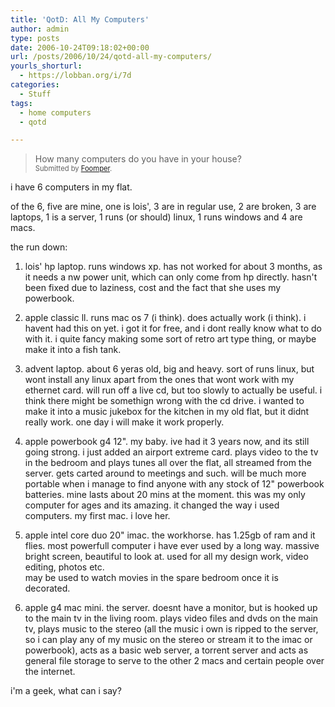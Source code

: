```yaml
---
title: 'QotD: All My Computers'
author: admin
type: posts
date: 2006-10-24T09:18:02+00:00
url: /posts/2006/10/24/qotd-all-my-computers/
yourls_shorturl:
  - https://lobban.org/i/7d
categories:
  - Stuff
tags:
  - home computers
  - qotd

---
```

> How many computers do you have in your house?&#160;   
> <span style="font-size: 0.8em">Submitted by <a class="enclosure-inline-user" href="http://foomper.vox.com/">Foomper</a>.</span>

i have 6 computers in my flat. 

of the 6, five are mine, one is lois', 3 are in regular use, 2 are broken, 3 are laptops, 1 is a server, 1 runs (or should) linux, 1 runs windows and 4 are macs.

the run down:

1. lois' hp laptop. runs windows xp. has not worked for about 3 months, as it needs a nw power unit, which can only come from hp directly. hasn't been fixed due to laziness, cost and the fact that she uses my powerbook.

2. apple classic ll. runs mac os 7 (i think). does actually work (i think). i havent had this on yet. i got it for free, and i dont really know what to do with it. i quite fancy making some sort of retro art type thing, or maybe make it into a fish tank.

3. advent laptop. about 6 yeras old, big and heavy. sort of runs linux, but wont install any linux apart from the ones that wont work with my ethernet card. will run off a live cd, but too slowly to actually be useful. i think there might be somethign wrong with the cd drive. i wanted to make it into a music jukebox for the kitchen in my old flat, but it didnt really work. one day i will make it work properly.

4. apple powerbook g4 12". my baby. ive had it 3 years now, and its still going strong. i just added an airport extreme card. plays video to the tv in the bedroom and plays tunes all over the flat, all streamed from the server. gets carted around to meetings and such. will be much more portable when i manage to find anyone with any stock of 12" powerbook batteries. mine lasts about 20 mins at the moment. this was my only computer for ages and its amazing. it changed the way i used computers. my first mac. i love her.

5. apple intel core duo 20" imac. the workhorse. has 1.25gb of ram and it flies. most powerfull computer i have ever used by a long way. massive bright screen, beautiful to look at. used for all my design work, video editing, photos etc.  
may be used to watch movies in the spare bedroom once it is decorated.

6. apple g4 mac mini. the server. doesnt have a monitor, but is hooked up to the main tv in the living room. plays video files and dvds on the main tv, plays music to the stereo (all the music i own is ripped to the server, so i can play any of my music on the stereo or stream it to the imac or powerbook), acts as a basic web server, a torrent server and acts as general file storage to serve to the other 2 macs and certain people over the internet.

i'm a geek, what can i say?</p>